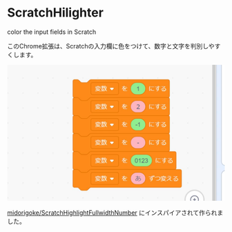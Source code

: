 # ScratchHilighter
color the input fields in Scratch

このChrome拡張は、Scratchの入力欄に色をつけて、数字と文字を判別しやすくします。

![デモ画像](demo.jpg)

[midorigoke/ScratchHighlightFullwidthNumber][def] にインスパイアされて作られました。

[def]: https://github.com/midorigoke/ScratchHighlightFullwidthNumber